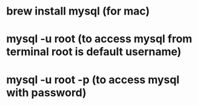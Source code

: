 # brew install mysql (for mac)
# mysql -u root (to access mysql from terminal root is default username)
# mysql -u root -p (to access mysql with password)
